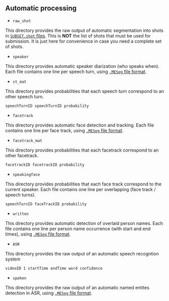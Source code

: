 
## Automatic processing

* `raw_shot`

 This directory provides the raw output of automatic segmentation into shots in [`SUBSET.shot` files](https://github.com/MediaevalPersonDiscoveryTask/evaluation/wiki/File-format#shots-shot).
 This is **NOT** the list of shots that must be used for submission.
 It is just here for convenience in case you need a complete set of shots.

* `speaker`

 This directory provides automatic speaker diarization (who speaks when). 
 Each file contains one line per speech turn, using [`.MESeg` file format](https://github.com/MediaevalPersonDiscoveryTask/metadata/wiki/file-format#temporal-segmentation-meseg). 

* `st_mat`

 This directory provides probabilities that each speech turn correspond to an other speech turn.

 ```
speechTurnID speechTurnID probability
 ```

* `facetrack`

 This directory provides automatic face detection and tracking. Each file contains one line per face track, using [`.MESeg` file format](https://github.com/MediaevalPersonDiscoveryTask/metadata/wiki/file-format#temporal-segmentation-meseg).

* `facetrack_mat`

 This directory provides probabilities that each facetrack correspond to an other facetrack.

 ```
facetrackID facetrackID probability
 ```

* `speakingface`

 This directory provides probabilities that each face track correspond to the current speaker. Each file contains one line per overlapping (face track / speech turns).

 ```
speechTurnID faceTrackID probability
 ```

* `written`

 This directory provides automatic detection of overlaid person names. Each file contains one line per person name occurrence (with start and end times), using [`.MESeg` file format](https://github.com/MediaevalPersonDiscoveryTask/metadata/wiki/file-format#temporal-segmentation-meseg).

* `ASR`

 This directory provides the raw output of an automatic speech recogntion system

 ```
videoID 1 startTime endTime word confidence
 ```

* `spoken`

 This directory provides the raw output of an automatic named entites detection in ASR, using [`.MESeg` file format](https://github.com/MediaevalPersonDiscoveryTask/metadata/wiki/file-format#temporal-segmentation-meseg).

